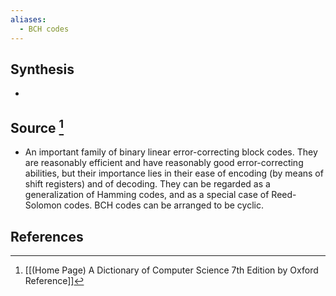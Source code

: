 ```yaml
---
aliases:
  - BCH codes
---
```

## Synthesis
- 
## Source [^1]
- An important family of binary linear error-correcting block codes. They are reasonably efficient and have reasonably good error-correcting abilities, but their importance lies in their ease of encoding (by means of shift registers) and of decoding. They can be regarded as a generalization of Hamming codes, and as a special case of Reed-Solomon codes. BCH codes can be arranged to be cyclic.
## References

[^1]: [[(Home Page) A Dictionary of Computer Science 7th Edition by Oxford Reference]]